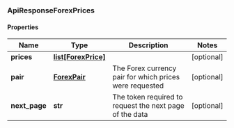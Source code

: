 ### ApiResponseForexPrices

#### Properties
Name | Type | Description | Notes
------------ | ------------- | ------------- | -------------
**prices** | [**list[ForexPrice]**](ForexPrice.md) |  | [optional] 
**pair** | [**ForexPair**](ForexPair.md) | The Forex currency pair for which prices were requested | [optional] 
**next_page** | **str** | The token required to request the next page of the data | [optional] 



